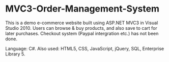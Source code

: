 MVC3-Order-Management-System
============================

This is a demo e-commerce website built using ASP.NET MVC3 in Visual Studio 2010.
Users can browse & buy products, and also save to cart for later purchases. 
Checkout system (Paypal intergration etc.) has not been done. 

Language: C#. 
Also used: HTML5, CSS, JavaScript, jQuery, SQL, Enterprise Library 5.

